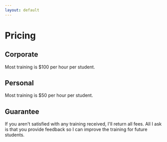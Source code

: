 ```yaml
---
layout: default
---
```


# Pricing


## Corporate

Most training is $100 per hour per student.


## Personal

Most training is $50 per hour per student.


## Guarantee

If you aren't satisfied with any training received, I'll return all fees. All I ask is that you provide feedback so I can improve the training for future students.
